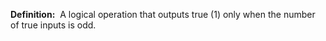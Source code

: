 **Definition:** 
 A logical operation that outputs true (1) only when the number of true inputs is odd.